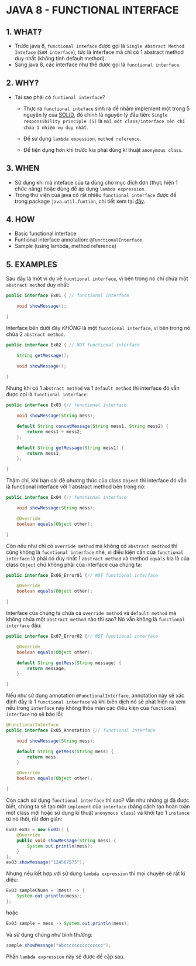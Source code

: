 # JAVA 8 - FUNCTIONAL INTERFACE


## 1. WHAT?
- Trước java 8, `functional inteface` được gọi là `Single Abstract Method Inteface` (`SAM interface`),
tức là interface mà chỉ có 1 abstract method duy nhất (không tính default method).
- Sang java 8, các interface như thế được gọi là `functional interface`.

## 2. WHY?
- Tại sao phải có `funtional interface`?

    - Thực ra `functional inteface` sinh ra để nhằm implement một trong 5 nguyên lý của [SOLID](https://toidicodedao.com/2015/03/24/solid-la-gi-ap-dung-cac-nguyen-ly-solid-de-tro-thanh-lap-trinh-vien-code-cung/), đó chính là nguyên lý đầu tiên: `Single responsibility principle (S)` là `mỗi một class/interface nên chỉ chứa 1 nhiệm vụ duy nhất`.

    - Để sử dụng `lambda expession`, `method reference`.

    - Để tiện dụng hơn khi trước kia phải dùng kĩ thuật `anonymous class`.

## 3. WHEN

-	Sử dụng khi mà inteface của ta dùng cho mục đích đơn (thực hiện 1 chức năng) hoặc dùng để áp dụng `lambda expression`.
-	Trong thư viện của java có rất nhiều `functional interface` được để trong package `java.util.funtion`, chi tiết xem tại [đây](https://docs.oracle.com/javase/8/docs/api/java/util/function/package-summary.html).

## 4. HOW

-	Basic functional interface
-	Funtional interface annotation: `@FunctionalInterface`
-	Sample (using lambda, method reference)

## 5. EXAMPLES

Sau đây là một ví dụ về `fucntional interface`, vì bên trong nó chỉ chứa một `abstract method` duy nhất:
```java
public interface Ex01 { // functional interface

	void showMessage();

}
```
Interface bên dưới đây *KHÔNG* là một `fucntional interface`, vì bên trong nó chứa 2 `abstract method`.


```java
public interface Ex02 { // NOT functional interface

	String getMessage();

	void showMessage();
	
}
```

Nhưng khi có 1 `abstract method` và 1 `default method` thì interface đó vẫn được coi là `functional interface`:
```java
public interface Ex03 {// functional interface

	void showMessage(String mess);

	default String concatMessage(String mess1, String mess2) {
		return mess1 + mess2;
	};

	default String getMessage(String mess1) {
		return mess1;
	};

}
```

Thậm chí, khi bạn cài đè phương thức của class `Object` thì interface đó vẫn là functional interface với 1 abstract method bên trong nó:
```java
public interface Ex04 {// functional interface

	void showMessage(String mess);

	@Override
	boolean equals(Object other);

}
```

Còn nếu như chỉ có `override method` mà không có `abstract medthod` thì cũng không là `fucntional interface` nhé, vì điều kiện cần của `functional interface` là phải có duy nhất 1 `abstract method` và method `equals` kia là của class `Object` chứ không phải của interface của chúng ta:
```java
public interface Ex06_Error01 {// NOT functional interface

	@Override
	boolean equals(Object other);

}
```

Interface của chúng ta chứa cả `override method` và `default method` mà không chứa một `abstract method` nào thì sao? Nó vẫn không là `functional interface` đâu:
```java
public interface Ex07_Error02 {// NOT functional interface

	@Override
	boolean equals(Object other);

	default String getMess(String message) {
		return message;
	}

}
```

Nếu như sử dụng annotation `@FunctionalInterface`, annotation này sẽ xác định đây là 1 `functional interface` và khi biên dịch nó sẽ phát hiện ra xem nếu trong `interface` này không thỏa mãn các điều  kiện của `functional interface` nó sẽ báo lỗi:
```java
@FunctionalInterface
public interface Ex05_Annotation {// functional interface

	void showMessage(String mess);

	default String getMess(String mess) {
		return mess;
	}

	@Override
	boolean equals(Object other);

}
```

Còn cách sử dụng `functional interface` thì sao? Vẫn như những gì đã được biết, chúng ta sẽ tạo một `implement` của `interface` (bằng cách tạo hoàn toàn một class mới hoặc sử dụng kĩ thuật `anonymous class`) và khởi tạo 1 `instance` từ nó thôi, rất đơn giản:
```java
Ex03 ex03 = new Ex03() {
    @Override
    public void showMessage(String mess) {
        System.out.println(mess);
    }
};
ex03.showMessage("124567575");
```

Nhưng nếu kết hợp với sử dụng `lambda expression` thì mọi chuyện sẽ rất kì diệu:
```java
Ex03 sampleChuan = (mess) -> {
    System.out.println(mess);
};
```
hoặc
```java
Ex03 sample = mess -> System.out.println(mess);
```

Và sử dụng chúng như bình thường:
```java
sample.showMessage("abccccccccccccccc");
```

Phần `lambda expression` này sẽ được đề cập sau.